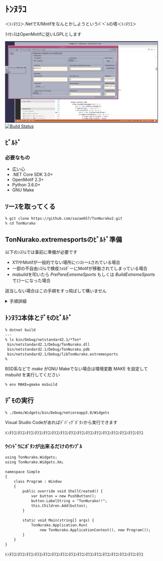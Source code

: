 ﻿# ﾄﾝﾇﾗｺ

＜ﾄﾝﾇﾗｺ＞.NetでX/Motifをなんとかしようというﾊﾞﾍﾞﾙの塔＜ﾄﾝﾇﾗｺ＞

ﾗｲｾﾝｽはOpenMotifに従いLGPLとします


![VSS](https://raw.githubusercontent.com/sazae657/TonNurako2/master/ScreenShot.png)
[![Build Status](https://travis-ci.org/sazae657/TonNurako2.svg?branch=master)](https://travis-ci.org/sazae657/TonNurako2)

## ﾋﾞﾙﾄﾞ

### 必要なもの

* 広い心
* .NET Core SDK 3.0+
* OpenMotif 2.3+
* Python 3.6.0+
* GNU Make

## ｿーｽを取ってくる
```
% git clone https://github.com/sazae657/TonNurako2.git
% cd TonNurako
```

## TonNurako.extremesportsのﾋﾞﾙﾄﾞ準備

以下のｼｽﾃﾑでは事前に準備が必要です

* X11やMotifが一般的でない場所にｲﾝｽﾄーﾙされている場合
* 一部の不自由ｼｽﾃﾑで検疫ﾌｫﾙﾀﾞーにMotifが移動されてしまっている場合
* msbuildを叩いたら *PrePareExtremeSports* もしくは *BuildExtremeSports* でｴﾗーになった場合

該当しない場合はこの手順をすっ飛ばして構いません
<details>
<summary>手順詳細</summary>
1. 依存ﾗｲﾌﾞﾗﾘーを自動検索させる場合
    TonNurako/TonNurakoExで *make audio* を叩いてください

    *AUDIO OK*と表示されれば成功です
    ```
    % make audio
    (中略)
    -- AUDIO OK --
    %
    ```

1. ﾊﾟｽを指定する場合

    TonNurako/TonNurakoEx/Config.mp3 を TonNurako/TonNurakoEx/Site.mp3にｺﾋﾟーしてﾊﾟｽを調整してください
    ```
    % cd TonNurakoEx
    % cp -i Config.mp3 Site.mp3
    % dtpad Site.mp3
    ```

1. Config.mp3編集するのが面倒くさい場合

    TonNurako/TonNurakoEx/import.app フォルダー直下にX11とXmへのｼﾝﾎﾞﾘｯｸﾘﾝｸを作成してください

    ```
    # 例: Motifがｳｲﾙｽ並の扱いを受けて検疫ﾌｫﾙﾀﾞーに移動されてしまっている不自由ｼｽﾃﾑの場合

    % cd TonNurako/TonNurakoEx/import.app
    % ln -sv /Library/SystemMigration/History/Migration-{UUID}/QuarantineRoot/usr/include/X11 .
    % ln -sv /Library/SystemMigration/History/Migration-{UUID}/QuarantineRoot/usr/include/Xm .
    % ln -sv /Library/SystemMigration/History/Migration-{UUID}/QuarantineRoot/usr/lib .
    ```

ﾋﾞﾙﾄﾞ出来る事の確認
```
% make clean all
```
</details>

## ﾄﾝﾇﾗｺ本体とﾃﾞﾓのﾋﾞﾙﾄﾞ
```
% dotnet build
---
% ls bin/Debug/netstandard2.1/*Ton*
 bin/netstandard2.1/Debug/TonNurako.dll
 bin/netstandard2.1/Debug/TonNurako.pdb
 bin/netstandard2.1/Debug/libTonNurako.extremesports
%
```

BSD系などで *make* がGNU Makeでない場合は環境変数 MAKE を設定して msbuild を実行してください
```
% env MAKE=gmake msbuild
```


## ﾃﾞﾓの実行
```
% ./Demo/Widgets/bin/Debug/netcoreapp3.0/Widgets  
```

Visual Studio Codeがあればﾃﾞﾊﾞｯｸﾞﾎﾞﾀﾝから実行できます

ﾄﾝﾇﾗｺﾝﾇﾗｺﾝﾇﾗｺﾝﾇﾗｺﾝﾇﾗｺﾝﾇﾗｺﾝﾇﾗｺﾝﾇﾗｺﾝﾇﾗｺﾝﾇﾗｺﾝﾇﾗｺﾝﾇﾗｺﾝﾇﾗｺﾝﾇﾗｺﾝﾇﾗｺﾝﾇﾗｺ

### ｳｲﾝﾄﾞｳにﾎﾞﾀﾝが出来るだけのｻﾝﾌﾟﾙ

```
using TonNurako.Widgets;
using TonNurako.Widgets.Xm;

namespace Simple
{
    class Program : Window
    {
        public override void ShellCreated() {
            var button = new PushButton();
            button.LabelString = "TonNurako!!";
            this.Children.Add(button);
        }

        static void Main(string[] args) {
            TonNurako.Application.Run(
                new TonNurako.ApplicationContext(), new Program());
        }
    }
}

```

ﾄﾝﾇﾗｺﾝﾇﾗｺﾝﾇﾗｺﾝﾇﾗｺﾝﾇﾗｺﾝﾇﾗｺﾝﾇﾗｺﾝﾇﾗｺﾝﾇﾗｺﾝﾇﾗｺﾝﾇﾗｺﾝﾇﾗｺﾝﾇﾗｺﾝﾇﾗｺﾝﾇﾗｺﾝﾇﾗｺ
